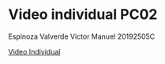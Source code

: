 # Video individual PC02
Espinoza Valverde Victor Manuel
20192505C

[Video Individual](https://youtu.be/eCpet0HHHhc)
